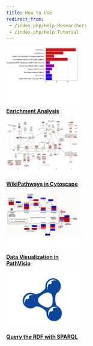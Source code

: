```yaml
---
title: How to Use
redirect_from: 
 - /index.php/Help:Researchers
 - /index.php/Help:Tutorial
---
```


<div class="card-deck">
            <div class="card text-center" style="width: 12rem;">
              <a class="card-link" href="https://cytoscape.org/cytoscape-tutorials/protocols/functional-enrichment-analysis/#/title" target="_blank">
              <img class="card-img-top" src="/assets/img/help/WP-Enrichment.png" alt="Enrichment Analysis">
              <div class="card-body">
                <p class="card-text"><b>Enrichment Analysis</b></p>
              </div>
              </a>
            </div>
            <div class="card text-center" style="width: 12rem;">
              <a class="card-link" href="https://cytoscape.org/cytoscape-tutorials/protocols/wikipathways-app/#/title" target="_blank">
              <img class="card-img-top" src="/assets/img/help/WPCytoscape-pw.png" alt="Cytoscape">
              <div class="card-body">
                <p class="card-text"><b>WikiPathways in Cytoscape</b></p>
              </div>
              </a>
            </div>
            <div class="card text-center" style="width: 12rem;">
              <a class="card-link" href="https://pathvisio.org/tutorials/visualization.html" target="_blank">
              <img class="card-img-top" src="/assets/img/help/WP-PathVisio.png" alt="PathVisio">
              <div class="card-body">
                <p class="card-text"><b>Data Visualization in PathVisio</b></p>
              </div>
              </a>
            </div>
            <div class="card text-center" style="width: 12rem;">
              <a class="card-link" href="https://sparql.wikipathways.org/" target="_blank">
              <img class="card-img-top" src="/assets/img/help/rdf.png" alt="RDF">
              <div class="card-body">
                <p class="card-text"><b>Query the RDF with SPARQL</b></p>
              </div>
              </a>
            </div>
</div>
